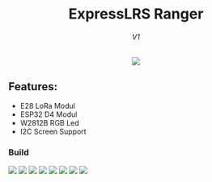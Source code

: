 <div align="center">
  <b>
   <h1>
      ExpressLRS Ranger
   </h1>
   <h6>
     V1
   </h6>
  </b>

<img src="IMAGEs/Render-top.png">

</div>

## Features:
* E28 LoRa Modul
* ESP32 D4 Modul
* W2812B RGB Led
* I2C Screen Support


### Build
<img src="IMAGEs/assets/20241106_085341.jpg">
<img src="IMAGEs/assets/20241106_085459.jpg">
<img src="IMAGEs/assets/20241106_085634.jpg">
<img src="IMAGEs/assets/20241106_085710.jpg">
<img src="IMAGEs/assets/20241106_085752.jpg">
<img src="IMAGEs/assets/20241106_090259.jpg">
<img src="IMAGEs/assets/20241106_085941.jpg">
<img src="IMAGEs/assets/20241106_090519.jpg">
